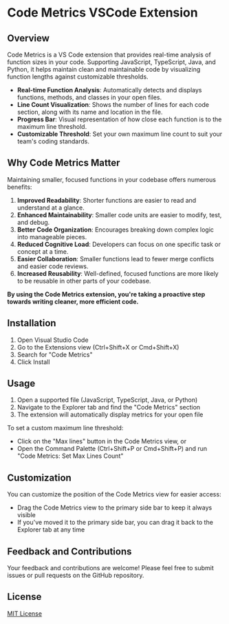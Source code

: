 # Code Metrics VSCode Extension

## Overview

Code Metrics is a VS Code extension that provides real-time analysis of function sizes in your code. Supporting JavaScript, TypeScript, Java, and Python, it helps maintain clean and maintainable code by visualizing function lengths against customizable thresholds. 

- **Real-time Function Analysis**: Automatically detects and displays functions, methods, and classes in your open files.
- **Line Count Visualization**: Shows the number of lines for each code section, along with its name and location in the file.
- **Progress Bar**: Visual representation of how close each function is to the maximum line threshold.
- **Customizable Threshold**: Set your own maximum line count to suit your team's coding standards.

## Why Code Metrics Matter

Maintaining smaller, focused functions in your codebase offers numerous benefits:

1. **Improved Readability**: Shorter functions are easier to read and understand at a glance.
2. **Enhanced Maintainability**: Smaller code units are easier to modify, test, and debug.
3. **Better Code Organization**: Encourages breaking down complex logic into manageable pieces.
4. **Reduced Cognitive Load**: Developers can focus on one specific task or concept at a time.
5. **Easier Collaboration**: Smaller functions lead to fewer merge conflicts and easier code reviews.
6. **Increased Reusability**: Well-defined, focused functions are more likely to be reusable in other parts of your codebase.

**By using the Code Metrics extension, you're taking a proactive step towards writing cleaner, more efficient code.**

## Installation

1. Open Visual Studio Code
2. Go to the Extensions view (Ctrl+Shift+X or Cmd+Shift+X)
3. Search for "Code Metrics"
4. Click Install

## Usage

1. Open a supported file (JavaScript, TypeScript, Java, or Python)
2. Navigate to the Explorer tab and find the "Code Metrics" section
3. The extension will automatically display metrics for your open file

To set a custom maximum line threshold:

- Click on the "Max lines" button in the Code Metrics view, or
- Open the Command Palette (Ctrl+Shift+P or Cmd+Shift+P) and run "Code Metrics: Set Max Lines Count"

## Customization

You can customize the position of the Code Metrics view for easier access:

- Drag the Code Metrics view to the primary side bar to keep it always visible
- If you've moved it to the primary side bar, you can drag it back to the Explorer tab at any time


## Feedback and Contributions

Your feedback and contributions are welcome! Please feel free to submit issues or pull requests on the GitHub repository.

## License

[MIT License](LICENSE)